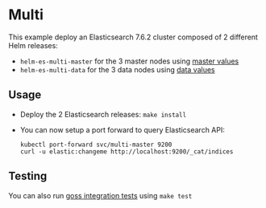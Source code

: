 # Multi

This example deploy an Elasticsearch 7.6.2 cluster composed of 2 different Helm
releases:

- `helm-es-multi-master` for the 3 master nodes using [master values][]
- `helm-es-multi-data` for the 3 data nodes using [data values][]

## Usage

* Deploy the 2 Elasticsearch releases: `make install`

* You can now setup a port forward to query Elasticsearch API:

  ```
  kubectl port-forward svc/multi-master 9200
  curl -u elastic:changeme http://localhost:9200/_cat/indices
  ```

## Testing

You can also run [goss integration tests][] using `make test`


[data values]: https://github.com/elastic/helm-charts/tree/master/elasticsearch/examples/multi/data.yaml
[goss integration tests]: https://github.com/elastic/helm-charts/tree/master/elasticsearch/examples/multi/test/goss.yaml
[master values]: https://github.com/elastic/helm-charts/tree/master/elasticsearch/examples/multi/master.yaml
